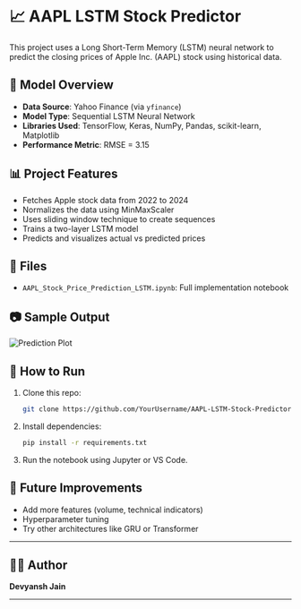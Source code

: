 # 📈 AAPL LSTM Stock Predictor

This project uses a Long Short-Term Memory (LSTM) neural network to predict the closing prices of Apple Inc. (AAPL) stock using historical data.

## 🧠 Model Overview
- **Data Source**: Yahoo Finance (via `yfinance`)
- **Model Type**: Sequential LSTM Neural Network
- **Libraries Used**: TensorFlow, Keras, NumPy, Pandas, scikit-learn, Matplotlib
- **Performance Metric**: RMSE = 3.15

## 📊 Project Features
- Fetches Apple stock data from 2022 to 2024
- Normalizes the data using MinMaxScaler
- Uses sliding window technique to create sequences
- Trains a two-layer LSTM model
- Predicts and visualizes actual vs predicted prices

## 📁 Files
- `AAPL_Stock_Price_Prediction_LSTM.ipynb`: Full implementation notebook

## 📷 Sample Output
![Prediction Plot]("prediction_plot.png") <!-- Optional: replace with actual image later -->

## 🚀 How to Run
1. Clone this repo:
    ```bash
    git clone https://github.com/YourUsername/AAPL-LSTM-Stock-Predictor.git
    ```
2. Install dependencies:
    ```bash
    pip install -r requirements.txt
    ```
3. Run the notebook using Jupyter or VS Code.

## 🧠 Future Improvements
- Add more features (volume, technical indicators)
- Hyperparameter tuning
- Try other architectures like GRU or Transformer

---

## 🧑‍💻 Author
**Devyansh Jain**

---

